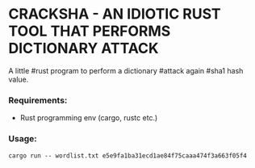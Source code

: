 # CRACKSHA - AN IDIOTIC RUST TOOL THAT PERFORMS DICTIONARY ATTACK

A little #rust program to perform a dictionary #attack again #sha1 hash value.

### Requirements:
- Rust programming env (cargo, rustc etc.)

### Usage:
```cargo run -- wordlist.txt e5e9fa1ba31ecd1ae84f75caaa474f3a663f05f4```
